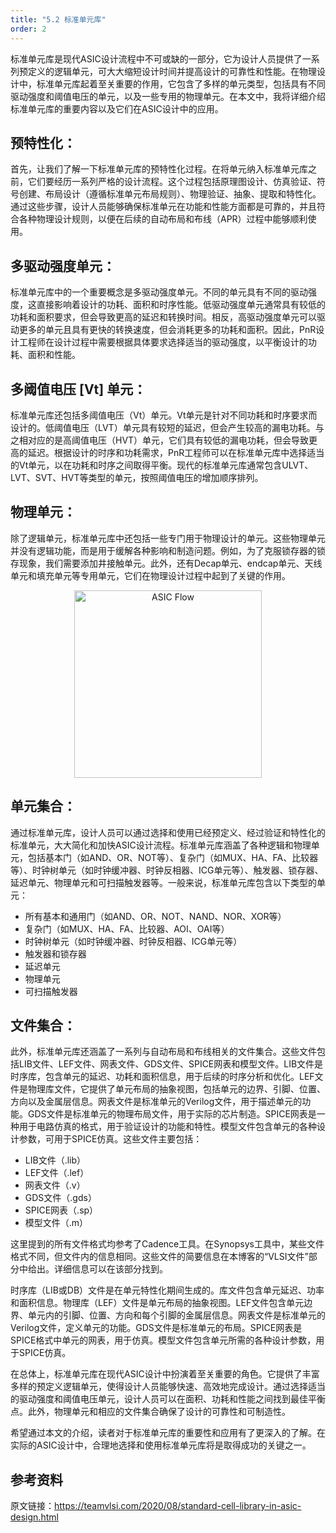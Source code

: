 ```yaml
---
title: "5.2 标准单元库"
order: 2
---
```


标准单元库是现代ASIC设计流程中不可或缺的一部分，它为设计人员提供了一系列预定义的逻辑单元，可大大缩短设计时间并提高设计的可靠性和性能。在物理设计中，标准单元库起着至关重要的作用，它包含了多样的单元类型，包括具有不同驱动强度和阈值电压的单元，以及一些专用的物理单元。在本文中，我将详细介绍标准单元库的重要内容以及它们在ASIC设计中的应用。

## 预特性化：

首先，让我们了解一下标准单元库的预特性化过程。在将单元纳入标准单元库之前，它们要经历一系列严格的设计流程。这个过程包括原理图设计、仿真验证、符号创建、布局设计（遵循标准单元布局规则）、物理验证、抽象、提取和特性化。通过这些步骤，设计人员能够确保标准单元在功能和性能方面都是可靠的，并且符合各种物理设计规则，以便在后续的自动布局和布线（APR）过程中能够顺利使用。

## 多驱动强度单元：

标准单元库中的一个重要概念是多驱动强度单元。不同的单元具有不同的驱动强度，这直接影响着设计的功耗、面积和时序性能。低驱动强度单元通常具有较低的功耗和面积要求，但会导致更高的延迟和转换时间。相反，高驱动强度单元可以驱动更多的单元且具有更快的转换速度，但会消耗更多的功耗和面积。因此，PnR设计工程师在设计过程中需要根据具体要求选择适当的驱动强度，以平衡设计的功耗、面积和性能。

## 多阈值电压 [Vt] 单元：

标准单元库还包括多阈值电压（Vt）单元。Vt单元是针对不同功耗和时序要求而设计的。低阈值电压（LVT）单元具有较短的延迟，但会产生较高的漏电功耗。与之相对应的是高阈值电压（HVT）单元，它们具有较低的漏电功耗，但会导致更高的延迟。根据设计的时序和功耗需求，PnR工程师可以在标准单元库中选择适当的Vt单元，以在功耗和时序之间取得平衡。现代的标准单元库通常包含ULVT、LVT、SVT、HVT等类型的单元，按照阈值电压的增加顺序排列。

## 物理单元：

除了逻辑单元，标准单元库中还包括一些专门用于物理设计的单元。这些物理单元并没有逻辑功能，而是用于缓解各种影响和制造问题。例如，为了克服锁存器的锁存现象，我们需要添加井接触单元。此外，还有Decap单元、endcap单元、天线单元和填充单元等专用单元，它们在物理设计过程中起到了关键的作用。

<div style="text-align:center;">
  <img src="/res/images/train_eda_5/standardCellLib.png" alt="ASIC Flow" width="300" />
</div>



## 单元集合：

通过标准单元库，设计人员可以通过选择和使用已经预定义、经过验证和特性化的标准单元，大大简化和加快ASIC设计流程。标准单元库涵盖了各种逻辑和物理单元，包括基本门（如AND、OR、NOT等）、复杂门（如MUX、HA、FA、比较器等）、时钟树单元（如时钟缓冲器、时钟反相器、ICG单元等）、触发器、锁存器、延迟单元、物理单元和可扫描触发器等。一般来说，标准单元库包含以下类型的单元：

- 所有基本和通用门（如AND、OR、NOT、NAND、NOR、XOR等）
- 复杂门（如MUX、HA、FA、比较器、AOI、OAI等）
- 时钟树单元（如时钟缓冲器、时钟反相器、ICG单元等）
- 触发器和锁存器
- 延迟单元
- 物理单元
- 可扫描触发器

## 文件集合：

此外，标准单元库还涵盖了一系列与自动布局和布线相关的文件集合。这些文件包括LIB文件、LEF文件、网表文件、GDS文件、SPICE网表和模型文件。LIB文件是时序库，包含单元的延迟、功耗和面积信息，用于后续的时序分析和优化。LEF文件是物理库文件，它提供了单元布局的抽象视图，包括单元的边界、引脚、位置、方向以及金属层信息。网表文件是标准单元的Verilog文件，用于描述单元的功能。GDS文件是标准单元的物理布局文件，用于实际的芯片制造。SPICE网表是一种用于电路仿真的格式，用于验证设计的功能和特性。模型文件包含单元的各种设计参数，可用于SPICE仿真。这些文件主要包括：

- LIB文件（.lib）
- LEF文件（.lef）
- 网表文件（.v）
- GDS文件（.gds）
- SPICE网表（.sp）
- 模型文件（.m）

这里提到的所有文件格式均参考了Cadence工具。在Synopsys工具中，某些文件格式不同，但文件内的信息相同。这些文件的简要信息在本博客的“VLSI文件”部分中给出。详细信息可以在该部分找到。

时序库（LIB或DB）文件是在单元特性化期间生成的。库文件包含单元延迟、功率和面积信息。物理库（LEF）文件是单元布局的抽象视图。LEF文件包含单元边界、单元内的引脚、位置、方向和每个引脚的金属层信息。网表文件是标准单元的Verilog文件，定义单元的功能。GDS文件是标准单元的布局。SPICE网表是SPICE格式中单元的网表，用于仿真。模型文件包含单元所需的各种设计参数，用于SPICE仿真。

在总体上，标准单元库在现代ASIC设计中扮演着至关重要的角色。它提供了丰富多样的预定义逻辑单元，使得设计人员能够快速、高效地完成设计。通过选择适当的驱动强度和阈值电压单元，设计人员可以在面积、功耗和性能之间找到最佳平衡点。此外，物理单元和相应的文件集合确保了设计的可靠性和可制造性。

希望通过本文的介绍，读者对于标准单元库的重要性和应用有了更深入的了解。在实际的ASIC设计中，合理地选择和使用标准单元库将是取得成功的关键之一。

## 参考资料

原文链接：https://teamvlsi.com/2020/08/standard-cell-library-in-asic-design.html